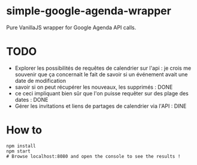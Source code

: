 # simple-google-agenda-wrapper

Pure VanillaJS wrapper for Google Agenda API calls.


# TODO

- Explorer les possibilités de requêtes de calendrier sur l'api :
  je crois me souvenir que ça concernait le fait de savoir si un événement avait une date de modification
- savoir si on peut récupérer les nouveaux, les supprimés : DONE
- ce ceci impliquant bien sûr que l'on puisse requêter sur des plage des dates : DONE
- Gérer les invitations et liens de partages de calendrier via l'API : DINE



# How to

```
npm install
npm start
# Browse localhost:8080 and open the console to see the results !
```
